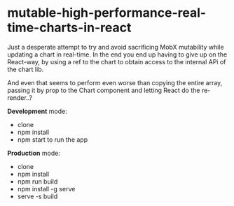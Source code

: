 # mutable-high-performance-real-time-charts-in-react
Just a desperate attempt to try and avoid sacrificing MobX mutability while updating a chart in real-time.
In the end you end up having to give up on the React-way, by using a ref to the chart to obtain access to 
the internal APi of the chart lib.

And even that seems to perform even worse than copying the entire array, passing it by prop to the Chart
component and letting React do the re-render..?

**Development** mode:
- clone
- npm install
- npm start to run the app

**Production** mode:

- clone
- npm install
- npm run build
- npm install -g serve
- serve -s build

